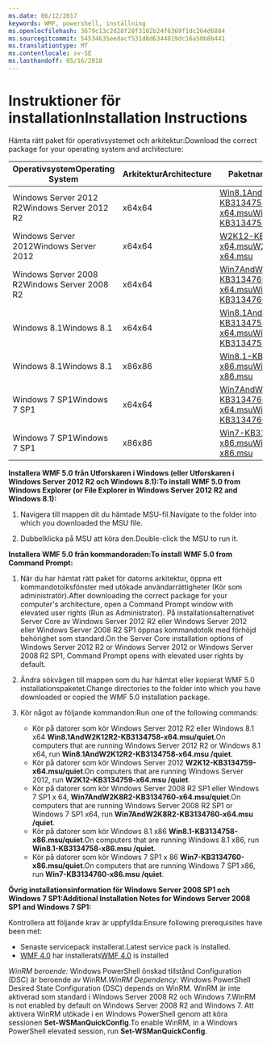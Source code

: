 ```yaml
---
ms.date: 06/12/2017
keywords: WMF, powershell, inställning
ms.openlocfilehash: 3679c13c2d28f28f3102b24f6369f1dc264d6884
ms.sourcegitcommit: 54534635eedacf531d8d6344019dc16a50b8b441
ms.translationtype: MT
ms.contentlocale: sv-SE
ms.lasthandoff: 05/16/2018
---
```

# <a name="installation-instructions"></a><span data-ttu-id="294b5-102">Instruktioner för installation</span><span class="sxs-lookup"><span data-stu-id="294b5-102">Installation Instructions</span></span>

<span data-ttu-id="294b5-103">Hämta rätt paket för operativsystemet och arkitektur:</span><span class="sxs-lookup"><span data-stu-id="294b5-103">Download the correct package for your operating system and architecture:</span></span>

| <span data-ttu-id="294b5-104">Operativsystem</span><span class="sxs-lookup"><span data-stu-id="294b5-104">Operating System</span></span>       | <span data-ttu-id="294b5-105">Arkitektur</span><span class="sxs-lookup"><span data-stu-id="294b5-105">Architecture</span></span> | <span data-ttu-id="294b5-106">Paketnamn</span><span class="sxs-lookup"><span data-stu-id="294b5-106">Package Name</span></span>              |
|------------------------|--------------|---------------------------|
| <span data-ttu-id="294b5-107">Windows Server 2012 R2</span><span class="sxs-lookup"><span data-stu-id="294b5-107">Windows Server 2012 R2</span></span> | <span data-ttu-id="294b5-108">x64</span><span class="sxs-lookup"><span data-stu-id="294b5-108">x64</span></span>      | [<span data-ttu-id="294b5-109">Win8.1AndW2K12R2-KB3134758-x64.msu</span><span class="sxs-lookup"><span data-stu-id="294b5-109">Win8.1AndW2K12R2-KB3134758-x64.msu</span></span>](http://go.microsoft.com/fwlink/?LinkId=717507) |
| <span data-ttu-id="294b5-110">Windows Server 2012</span><span class="sxs-lookup"><span data-stu-id="294b5-110">Windows Server 2012</span></span>    | <span data-ttu-id="294b5-111">x64</span><span class="sxs-lookup"><span data-stu-id="294b5-111">x64</span></span>      | [<span data-ttu-id="294b5-112">W2K12-KB3134759-x64.msu</span><span class="sxs-lookup"><span data-stu-id="294b5-112">W2K12-KB3134759-x64.msu</span></span>](http://go.microsoft.com/fwlink/?LinkId=717506) |
| <span data-ttu-id="294b5-113">Windows Server 2008 R2</span><span class="sxs-lookup"><span data-stu-id="294b5-113">Windows Server 2008 R2</span></span> | <span data-ttu-id="294b5-114">x64</span><span class="sxs-lookup"><span data-stu-id="294b5-114">x64</span></span>      | [<span data-ttu-id="294b5-115">Win7AndW2K8R2-KB3134760-x64.msu</span><span class="sxs-lookup"><span data-stu-id="294b5-115">Win7AndW2K8R2-KB3134760-x64.msu</span></span>](http://go.microsoft.com/fwlink/?LinkId=717504) |
| <span data-ttu-id="294b5-116">Windows 8.1</span><span class="sxs-lookup"><span data-stu-id="294b5-116">Windows 8.1</span></span>            | <span data-ttu-id="294b5-117">x64</span><span class="sxs-lookup"><span data-stu-id="294b5-117">x64</span></span>          | [<span data-ttu-id="294b5-118">Win8.1AndW2K12R2-KB3134758-x64.msu</span><span class="sxs-lookup"><span data-stu-id="294b5-118">Win8.1AndW2K12R2-KB3134758-x64.msu</span></span>](http://go.microsoft.com/fwlink/?LinkId=717507) |
| <span data-ttu-id="294b5-119">Windows 8.1</span><span class="sxs-lookup"><span data-stu-id="294b5-119">Windows 8.1</span></span>            | <span data-ttu-id="294b5-120">x86</span><span class="sxs-lookup"><span data-stu-id="294b5-120">x86</span></span>          | [<span data-ttu-id="294b5-121">Win8.1-KB3134758-x86.msu</span><span class="sxs-lookup"><span data-stu-id="294b5-121">Win8.1-KB3134758-x86.msu</span></span>](http://go.microsoft.com/fwlink/?LinkID=717963) |
| <span data-ttu-id="294b5-122">Windows 7 SP1</span><span class="sxs-lookup"><span data-stu-id="294b5-122">Windows 7 SP1</span></span>          | <span data-ttu-id="294b5-123">x64</span><span class="sxs-lookup"><span data-stu-id="294b5-123">x64</span></span>          | [<span data-ttu-id="294b5-124">Win7AndW2K8R2-KB3134760-x64.msu</span><span class="sxs-lookup"><span data-stu-id="294b5-124">Win7AndW2K8R2-KB3134760-x64.msu</span></span>](http://go.microsoft.com/fwlink/?LinkId=717504) |
| <span data-ttu-id="294b5-125">Windows 7 SP1</span><span class="sxs-lookup"><span data-stu-id="294b5-125">Windows 7 SP1</span></span>          | <span data-ttu-id="294b5-126">x86</span><span class="sxs-lookup"><span data-stu-id="294b5-126">x86</span></span>          | [<span data-ttu-id="294b5-127">Win7-KB3134760-x86.msu</span><span class="sxs-lookup"><span data-stu-id="294b5-127">Win7-KB3134760-x86.msu</span></span>](http://go.microsoft.com/fwlink/?LinkID=717962) |


<span data-ttu-id="294b5-128">**Installera WMF 5.0 från Utforskaren i Windows (eller Utforskaren i Windows Server 2012 R2 och Windows 8.1):**</span><span class="sxs-lookup"><span data-stu-id="294b5-128">**To install WMF 5.0 from Windows Explorer (or File Explorer in Windows Server 2012 R2 and Windows 8.1):**</span></span>

1. <span data-ttu-id="294b5-129">Navigera till mappen dit du hämtade MSU-fil.</span><span class="sxs-lookup"><span data-stu-id="294b5-129">Navigate to the folder into which you downloaded the MSU file.</span></span>

2. <span data-ttu-id="294b5-130">Dubbelklicka på MSU att köra den.</span><span class="sxs-lookup"><span data-stu-id="294b5-130">Double-click the MSU to run it.</span></span>

<span data-ttu-id="294b5-131">**Installera WMF 5.0 från kommandoraden:**</span><span class="sxs-lookup"><span data-stu-id="294b5-131">**To install WMF 5.0 from Command Prompt:**</span></span>

1. <span data-ttu-id="294b5-132">När du har hämtat rätt paket för datorns arkitektur, öppna ett kommandotolksfönster med utökade användarrättigheter (Kör som administratör).</span><span class="sxs-lookup"><span data-stu-id="294b5-132">After downloading the correct package for your computer's architecture, open a Command Prompt window with elevated user rights (Run as Administrator).</span></span> <span data-ttu-id="294b5-133">På installationsalternativet Server Core av Windows Server 2012 R2 eller Windows Server 2012 eller Windows Server 2008 R2 SP1 öppnas kommandotolk med förhöjd behörighet som standard.</span><span class="sxs-lookup"><span data-stu-id="294b5-133">On the Server Core installation options of Windows Server 2012 R2 or Windows Server 2012 or Windows Server 2008 R2 SP1, Command Prompt opens with elevated user rights by default.</span></span>

2. <span data-ttu-id="294b5-134">Ändra sökvägen till mappen som du har hämtat eller kopierat WMF 5.0 installationspaketet.</span><span class="sxs-lookup"><span data-stu-id="294b5-134">Change directories to the folder into which you have downloaded or copied the WMF 5.0 installation package.</span></span>

3. <span data-ttu-id="294b5-135">Kör något av följande kommandon:</span><span class="sxs-lookup"><span data-stu-id="294b5-135">Run one of the following commands:</span></span>
    - <span data-ttu-id="294b5-136">Kör på datorer som kör Windows Server 2012 R2 eller Windows 8.1 x64 **Win8.1AndW2K12R2-KB3134758-x64.msu/quiet**.</span><span class="sxs-lookup"><span data-stu-id="294b5-136">On computers that are running Windows Server 2012 R2 or Windows 8.1 x64, run **Win8.1AndW2K12R2-KB3134758-x64.msu /quiet**.</span></span>
    - <span data-ttu-id="294b5-137">Kör på datorer som kör Windows Server 2012 **W2K12-KB3134759-x64.msu/quiet**.</span><span class="sxs-lookup"><span data-stu-id="294b5-137">On computers that are running Windows Server 2012, run **W2K12-KB3134759-x64.msu /quiet**.</span></span>
    - <span data-ttu-id="294b5-138">Kör på datorer som kör Windows Server 2008 R2 SP1 eller Windows 7 SP1 x 64, **Win7AndW2K8R2-KB3134760-x64.msu/quiet**.</span><span class="sxs-lookup"><span data-stu-id="294b5-138">On computers that are running Windows Server 2008 R2 SP1 or Windows 7 SP1 x64, run **Win7AndW2K8R2-KB3134760-x64.msu /quiet**.</span></span>
    - <span data-ttu-id="294b5-139">Kör på datorer som kör Windows 8.1 x86 **Win8.1-KB3134758-x86.msu/quiet**.</span><span class="sxs-lookup"><span data-stu-id="294b5-139">On computers that are running Windows 8.1 x86, run **Win8.1-KB3134758-x86.msu /quiet**.</span></span>
    - <span data-ttu-id="294b5-140">Kör på datorer som kör Windows 7 SP1 x 86 **Win7-KB3134760-x86.msu/quiet**.</span><span class="sxs-lookup"><span data-stu-id="294b5-140">On computers that are running Windows 7 SP1 x86, run **Win7-KB3134760-x86.msu /quiet**.</span></span>

<span data-ttu-id="294b5-141">**Övrig installationsinformation för Windows Server 2008 SP1 och Windows 7 SP1:**</span><span class="sxs-lookup"><span data-stu-id="294b5-141">**Additional Installation Notes for Windows Server 2008 SP1 and Windows 7 SP1:**</span></span>

<span data-ttu-id="294b5-142">Kontrollera att följande krav är uppfyllda:</span><span class="sxs-lookup"><span data-stu-id="294b5-142">Ensure following prerequisites have been met:</span></span>
- <span data-ttu-id="294b5-143">Senaste servicepack installerat.</span><span class="sxs-lookup"><span data-stu-id="294b5-143">Latest service pack is installed.</span></span>
- <span data-ttu-id="294b5-144">[WMF 4.0](http://www.microsoft.com/en-us/download/details.aspx?id=40855) har installerats</span><span class="sxs-lookup"><span data-stu-id="294b5-144">[WMF 4.0](http://www.microsoft.com/en-us/download/details.aspx?id=40855) is installed</span></span>

<span data-ttu-id="294b5-145">*WinRM beroende:* Windows PowerShell önskad tillstånd Configuration (DSC) är beroende av WinRM.</span><span class="sxs-lookup"><span data-stu-id="294b5-145">*WinRM Dependency:* Windows PowerShell Desired State Configuration (DSC) depends on WinRM.</span></span> <span data-ttu-id="294b5-146">WinRM är inte aktiverad som standard i Windows Server 2008 R2 och Windows 7.</span><span class="sxs-lookup"><span data-stu-id="294b5-146">WinRM is not enabled by default on Windows Server 2008 R2 and Windows 7.</span></span> <span data-ttu-id="294b5-147">Att aktivera WinRM utökade i en Windows PowerShell genom att köra sessionen **Set-WSManQuickConfig**.</span><span class="sxs-lookup"><span data-stu-id="294b5-147">To enable WinRM, in a Windows PowerShell elevated session, run **Set-WSManQuickConfig**.</span></span>
